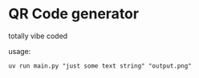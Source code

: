 # QR Code generator

totally vibe coded

usage:

```
uv run main.py "just some text string" "output.png"
```
